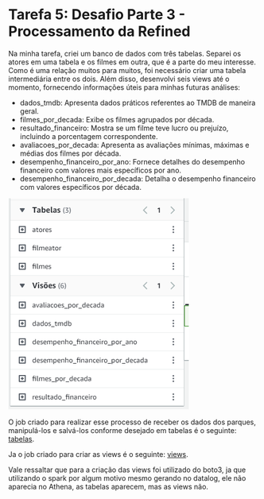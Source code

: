 # Tarefa 5: Desafio Parte 3 - Processamento da Refined

Na minha tarefa, criei um banco de dados com três tabelas. Separei os atores em uma tabela e os filmes em outra, que é a parte do meu interesse. Como é uma relação muitos para muitos, foi necessário criar uma tabela intermediária entre os dois. Além disso, desenvolvi seis views até o momento, fornecendo informações úteis para minhas futuras análises:

- dados_tmdb: Apresenta dados práticos referentes ao TMDB de maneira geral.
- filmes_por_decada: Exibe os filmes agrupados por década.
- resultado_financeiro: Mostra se um filme teve lucro ou prejuízo, incluindo a porcentagem correspondente.
- avaliacoes_por_decada: Apresenta as avaliações mínimas, máximas e médias dos filmes por década.
- desempenho_financeiro_por_ano: Fornece detalhes do desempenho financeiro com valores mais específicos por ano.
- desempenho_financeiro_por_decada: Detalha o desempenho financeiro com valores específicos por década.

![Banco Refined](/Sprint9/Exercicios/Desafio3/Parte3/imgs/banco-refined.png)

O job criado para realizar esse processo de receber os dados dos parques, manipulá-los e salvá-los conforme desejado em tabelas é o seguinte: [tabelas](refined.py).

Ja o job criado para criar as views é o seguinte: [views](refinedviews.py).

Vale ressaltar que para a criação das views foi utilizado do boto3, ja que utilizando o spark por algum motivo mesmo gerando no datalog, ele não aparecia no Athena, as tabelas aparecem, mas as views não.